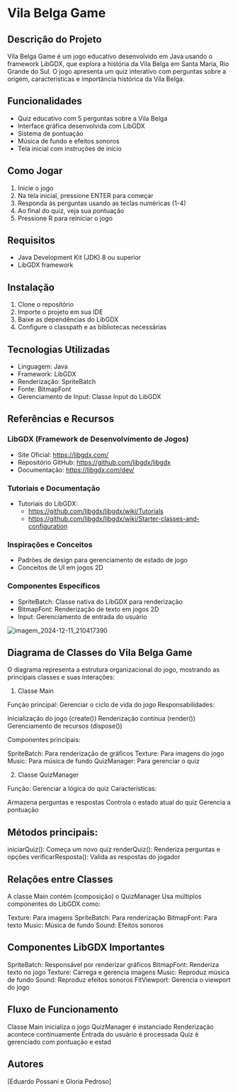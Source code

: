 # Vila Belga Game

## Descrição do Projeto

Vila Belga Game é um jogo educativo desenvolvido em Java usando o framework LibGDX, que explora a história da Vila Belga em Santa Maria, Rio Grande do Sul. O jogo apresenta um quiz interativo com perguntas sobre a origem, características e importância histórica da Vila Belga.

## Funcionalidades

- Quiz educativo com 5 perguntas sobre a Vila Belga
- Interface gráfica desenvolvida com LibGDX
- Sistema de pontuação
- Música de fundo e efeitos sonoros
- Tela inicial com instruções de início

## Como Jogar

1. Inicie o jogo
2. Na tela inicial, pressione ENTER para começar
3. Responda às perguntas usando as teclas numéricas (1-4)
4. Ao final do quiz, veja sua pontuação
5. Pressione R para reiniciar o jogo

## Requisitos

- Java Development Kit (JDK) 8 ou superior
- LibGDX framework

## Instalação

1. Clone o repositório
2. Importe o projeto em sua IDE
3. Baixe as dependências do LibGDX
4. Configure o classpath e as bibliotecas necessárias

## Tecnologias Utilizadas

- Linguagem: Java
- Framework: LibGDX
- Renderização: SpriteBatch
- Fonte: BitmapFont
- Gerenciamento de Input: Classe Input do LibGDX

## Referências e Recursos

### LibGDX (Framework de Desenvolvimento de Jogos)
- Site Oficial: https://libgdx.com/
- Repositório GitHub: https://github.com/libgdx/libgdx
- Documentação: https://libgdx.com/dev/

### Tutoriais e Documentação
- Tutoriais do LibGDX: 
  - https://github.com/libgdx/libgdx/wiki/Tutorials
  - https://github.com/libgdx/libgdx/wiki/Starter-classes-and-configuration

### Inspirações e Conceitos
- Padrões de design para gerenciamento de estado de jogo
- Conceitos de UI em jogos 2D

### Componentes Específicos
- SpriteBatch: Classe nativa do LibGDX para renderização
- BitmapFont: Renderização de texto em jogos 2D
- Input: Gerenciamento de entrada do usuário

![imagem_2024-12-11_210417390](https://github.com/user-attachments/assets/fcbcd7e8-c627-4a5a-94aa-ada46709c9f0)

## Diagrama de Classes do Vila Belga Game
O diagrama representa a estrutura organizacional do jogo, mostrando as principais classes e suas interações:
1. Classe Main

Função principal: Gerenciar o ciclo de vida do jogo
Responsabilidades:

Inicialização do jogo (create())
Renderização contínua (render())
Gerenciamento de recursos (dispose())


Componentes principais:

SpriteBatch: Para renderização de gráficos
Texture: Para imagens do jogo
Music: Para música de fundo
QuizManager: Para gerenciar o quiz



2. Classe QuizManager

Função: Gerenciar a lógica do quiz
Características:

Armazena perguntas e respostas
Controla o estado atual do quiz
Gerencia a pontuação


## Métodos principais:

iniciarQuiz(): Começa um novo quiz
renderQuiz(): Renderiza perguntas e opções
verificarResposta(): Valida as respostas do jogador



## Relações entre Classes

A classe Main contém (composição) o QuizManager
Usa múltiplos componentes do LibGDX como:

Texture: Para imagens
SpriteBatch: Para renderização
BitmapFont: Para texto
Music: Música de fundo
Sound: Efeitos sonoros



## Componentes LibGDX Importantes

SpriteBatch: Responsável por renderizar gráficos
BitmapFont: Renderiza texto no jogo
Texture: Carrega e gerencia imagens
Music: Reproduz música de fundo
Sound: Reproduz efeitos sonoros
FitViewport: Gerencia o viewport do jogo

## Fluxo de Funcionamento

Classe Main inicializa o jogo
QuizManager é instanciado
Renderização acontece continuamente
Entrada do usuário é processada
Quiz é gerenciado com pontuação e estad


## Autores

[Eduardo Possani e Gloria Pedroso]
